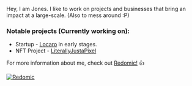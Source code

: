 Hey, I am Jones. I like to work on projects and businesses that bring an impact at a large-scale. (Also to mess around :P)

### Notable projects (Currently working on):
- Startup -  [Locaro](https://www.locaro.in/#/) in early stages.
- NFT Project - [LiterallyJustaPixel](https://www.literallyjustapixel.com)

For more information about me, check out [Redomic!](https://www.redomic.in) :+1:

[![Redomic](https://i.imgur.com/21Rm9K0.png)](https://www.redomic.in)
